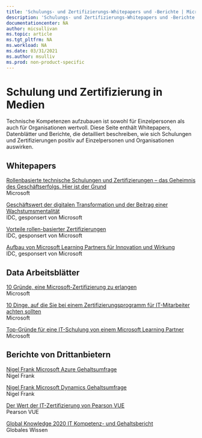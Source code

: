 ```yaml
---
title: 'Schulungs- und Zertifizierungs-Whitepapers und -Berichte | Microsoft Docs'
description: 'Schulungs- und Zertifizierungs-Whitepapers und -Berichte' 
documentationcenter: NA 
author: micsullivan
ms.topic: article
ms.tgt_pltfrm: NA
ms.workload: NA
ms.date: 03/31/2021
ms.author: msulliv
ms.prod: non-product-specific
---
```

# Schulung und Zertifizierung in Medien 

Technische Kompetenzen aufzubauen ist sowohl für Einzelpersonen als auch für Organisationen wertvoll. Diese Seite enthält Whitepapers, Datenblätter und Berichte, die detailliert beschreiben, wie sich Schulungen und Zertifizierungen positiv auf Einzelpersonen und Organisationen auswirken.

## Whitepapers

[Rollenbasierte technische Schulungen und Zertifizierungen – das Geheimnis des Geschäftserfolgs. Hier ist der Grund](https://aka.ms/learningwhitepaper)<br/>
Microsoft

[Geschäftswert der digitalen Transformation und der Beitrag einer Wachstumsmentalität](https://aka.ms/IDC_DXGrowthMindset)<br/>
IDC, gesponsert von Microsoft

[Vorteile rollen-basierter Zertifizierungen](https://aka.ms/IDC_Role-basedCerts)<br/>
IDC, gesponsert von Microsoft

[Aufbau von Microsoft Learning Partners für Innovation und Wirkung](https://aka.ms/LeveragingMicrosoftLearningPartners)<br/>
IDC, gesponsert von Microsoft

## Data Arbeitsblätter

[10 Gründe, eine Microsoft-Zertifizierung zu erlangen](https://aka.ms/10_Reasons_Certification)<br/>
Microsoft

[10 Dinge, auf die Sie bei einem Zertifizierungsprogramm für IT-Mitarbeiter achten sollten](https://aka.ms/10_Features_Certifications)<br/>
Microsoft

[Top-Gründe für eine IT-Schulung von einem Microsoft Learning Partner](https://query.prod.cms.rt.microsoft.com/cms/api/am/binary/RWAoRg)<br/>
Microsoft


## Berichte von Drittanbietern

[Nigel Frank Microsoft Azure Gehaltsumfrage](https://www.nigelfrank.com/microsoft-azure-salary-survey/)<br/>
Nigel Frank

[Nigel Frank Microsoft Dynamics Gehaltsumfrage](https://www.nigelfrank.com/microsoft-dynamics-salary-survey/)<br/>
Nigel Frank

[Der Wert der IT-Zertifizierung von Pearson VUE](https://home.pearsonvue.com/voc)<br/>
Pearson VUE

[Global Knowledge 2020 IT Kompetenz- und Gehaltsbericht](https://www.globalknowledge.com/us-en/content/salary-report/it-skills-and-salary-report/)<br/>
Globales Wissen
